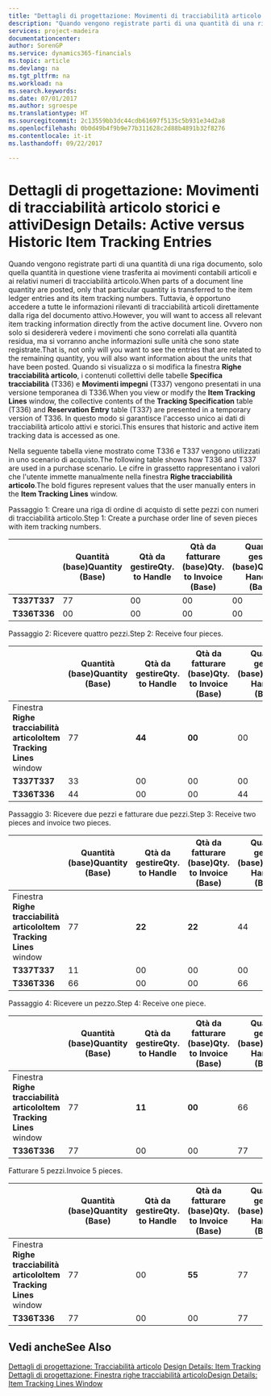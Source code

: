 ```yaml
---
title: "Dettagli di progettazione: Movimenti di tracciabilità articolo storici e attivi | Microsoft Docs"
description: "Quando vengono registrate parti di una quantità di una riga documento, solo quella quantità in questione viene trasferita ai movimenti contabili articoli e ai relativi numeri di tracciabilità articolo. Tuttavia, è opportuno accedere a tutte le informazioni rilevanti di tracciabilità articoli direttamente dalla riga del documento attivo. Ovvero non solo si desidererà vedere i movimenti che sono correlati alla quantità residua, ma si vorranno anche informazioni sulle unità che sono state registrate. Quando si visualizza o si modifica la finestra **Righe tracciabilità articolo**, i contenuti collettivi delle tabelle **Specifica tracciabilità** (T336) e **Movimenti impegni** (T337) vengono presentati in una versione temporanea di T336. In questo modo si garantisce l'accesso unico ai dati di tracciabilità articolo attivi e storici."
services: project-madeira
documentationcenter: 
author: SorenGP
ms.service: dynamics365-financials
ms.topic: article
ms.devlang: na
ms.tgt_pltfrm: na
ms.workload: na
ms.search.keywords: 
ms.date: 07/01/2017
ms.author: sgroespe
ms.translationtype: HT
ms.sourcegitcommit: 2c13559bb3dc44cdb61697f5135c5b931e34d2a8
ms.openlocfilehash: 0b0d49b4f9b9e77b311628c2d88b4891b32f8276
ms.contentlocale: it-it
ms.lasthandoff: 09/22/2017

---
```

# <a name="design-details-active-versus-historic-item-tracking-entries"></a><span data-ttu-id="b6aa6-107">Dettagli di progettazione: Movimenti di tracciabilità articolo storici e attivi</span><span class="sxs-lookup"><span data-stu-id="b6aa6-107">Design Details: Active versus Historic Item Tracking Entries</span></span>
<span data-ttu-id="b6aa6-108">Quando vengono registrate parti di una quantità di una riga documento, solo quella quantità in questione viene trasferita ai movimenti contabili articoli e ai relativi numeri di tracciabilità articolo.</span><span class="sxs-lookup"><span data-stu-id="b6aa6-108">When parts of a document line quantity are posted, only that particular quantity is transferred to the item ledger entries and its item tracking numbers.</span></span> <span data-ttu-id="b6aa6-109">Tuttavia, è opportuno accedere a tutte le informazioni rilevanti di tracciabilità articoli direttamente dalla riga del documento attivo.</span><span class="sxs-lookup"><span data-stu-id="b6aa6-109">However, you will want to access all relevant item tracking information directly from the active document line.</span></span> <span data-ttu-id="b6aa6-110">Ovvero non solo si desidererà vedere i movimenti che sono correlati alla quantità residua, ma si vorranno anche informazioni sulle unità che sono state registrate.</span><span class="sxs-lookup"><span data-stu-id="b6aa6-110">That is, not only will you want to see the entries that are related to the remaining quantity, you will also want information about the units that have been posted.</span></span> <span data-ttu-id="b6aa6-111">Quando si visualizza o si modifica la finestra **Righe tracciabilità articolo**, i contenuti collettivi delle tabelle **Specifica tracciabilità** (T336) e **Movimenti impegni** (T337) vengono presentati in una versione temporanea di T336.</span><span class="sxs-lookup"><span data-stu-id="b6aa6-111">When you view or modify the **Item Tracking Lines** window, the collective contents of the **Tracking Specification** table (T336) and **Reservation Entry** table (T337) are presented in a temporary version of T336.</span></span> <span data-ttu-id="b6aa6-112">In questo modo si garantisce l'accesso unico ai dati di tracciabilità articolo attivi e storici.</span><span class="sxs-lookup"><span data-stu-id="b6aa6-112">This ensures that historic and active item tracking data is accessed as one.</span></span>  

 <span data-ttu-id="b6aa6-113">Nella seguente tabella viene mostrato come T336 e T337 vengono utilizzati in uno scenario di acquisto.</span><span class="sxs-lookup"><span data-stu-id="b6aa6-113">The following table shows how T336 and T337 are used in a purchase scenario.</span></span> <span data-ttu-id="b6aa6-114">Le cifre in grassetto rappresentano i valori che l'utente immette manualmente nella finestra **Righe tracciabilità articolo**.</span><span class="sxs-lookup"><span data-stu-id="b6aa6-114">The bold figures represent values that the user manually enters in the **Item Tracking Lines** window.</span></span>  

 <span data-ttu-id="b6aa6-115">Passaggio 1: Creare una riga di ordine di acquisto di sette pezzi con numeri di tracciabilità articolo.</span><span class="sxs-lookup"><span data-stu-id="b6aa6-115">Step 1: Create a purchase order line of seven pieces with item tracking numbers.</span></span>  

||<span data-ttu-id="b6aa6-116">**Quantità (base)**</span><span class="sxs-lookup"><span data-stu-id="b6aa6-116">**Quantity (Base)**</span></span>|<span data-ttu-id="b6aa6-117">**Qtà da gestire**</span><span class="sxs-lookup"><span data-stu-id="b6aa6-117">**Qty. to Handle**</span></span>|<span data-ttu-id="b6aa6-118">**Qtà da fatturare (base)**</span><span class="sxs-lookup"><span data-stu-id="b6aa6-118">**Qty. to Invoice (Base)**</span></span>|<span data-ttu-id="b6aa6-119">**Quantità gestita (base)**</span><span class="sxs-lookup"><span data-stu-id="b6aa6-119">**Quantity Handled (Base)**</span></span>|<span data-ttu-id="b6aa6-120">**Quantità fatturata (base)**</span><span class="sxs-lookup"><span data-stu-id="b6aa6-120">**Quantity Invoiced (Base)**</span></span>|  
|-|----------------------------------------------|--------------------------------------------|------------------------------------------------------|-------------------------------------------------------|--------------------------------------------------------|  
|<span data-ttu-id="b6aa6-121">**T337**</span><span class="sxs-lookup"><span data-stu-id="b6aa6-121">**T337**</span></span>|<span data-ttu-id="b6aa6-122">7</span><span class="sxs-lookup"><span data-stu-id="b6aa6-122">7</span></span>|<span data-ttu-id="b6aa6-123">0</span><span class="sxs-lookup"><span data-stu-id="b6aa6-123">0</span></span>|<span data-ttu-id="b6aa6-124">0</span><span class="sxs-lookup"><span data-stu-id="b6aa6-124">0</span></span>|<span data-ttu-id="b6aa6-125">0</span><span class="sxs-lookup"><span data-stu-id="b6aa6-125">0</span></span>|<span data-ttu-id="b6aa6-126">0</span><span class="sxs-lookup"><span data-stu-id="b6aa6-126">0</span></span>|  
|<span data-ttu-id="b6aa6-127">**T336**</span><span class="sxs-lookup"><span data-stu-id="b6aa6-127">**T336**</span></span>|<span data-ttu-id="b6aa6-128">0</span><span class="sxs-lookup"><span data-stu-id="b6aa6-128">0</span></span>|<span data-ttu-id="b6aa6-129">0</span><span class="sxs-lookup"><span data-stu-id="b6aa6-129">0</span></span>|<span data-ttu-id="b6aa6-130">0</span><span class="sxs-lookup"><span data-stu-id="b6aa6-130">0</span></span>|<span data-ttu-id="b6aa6-131">0</span><span class="sxs-lookup"><span data-stu-id="b6aa6-131">0</span></span>|<span data-ttu-id="b6aa6-132">0</span><span class="sxs-lookup"><span data-stu-id="b6aa6-132">0</span></span>|  

 <span data-ttu-id="b6aa6-133">Passaggio 2: Ricevere quattro pezzi.</span><span class="sxs-lookup"><span data-stu-id="b6aa6-133">Step 2: Receive four pieces.</span></span>  

||<span data-ttu-id="b6aa6-134">**Quantità (base)**</span><span class="sxs-lookup"><span data-stu-id="b6aa6-134">**Quantity (Base)**</span></span>|<span data-ttu-id="b6aa6-135">**Qtà da gestire**</span><span class="sxs-lookup"><span data-stu-id="b6aa6-135">**Qty. to Handle**</span></span>|<span data-ttu-id="b6aa6-136">**Qtà da fatturare (base)**</span><span class="sxs-lookup"><span data-stu-id="b6aa6-136">**Qty. to Invoice (Base)**</span></span>|<span data-ttu-id="b6aa6-137">**Quantità gestita (base)**</span><span class="sxs-lookup"><span data-stu-id="b6aa6-137">**Quantity Handled (Base)**</span></span>|<span data-ttu-id="b6aa6-138">**Quantità fatturata (base)**</span><span class="sxs-lookup"><span data-stu-id="b6aa6-138">**Quantity Invoiced (Base)**</span></span>|  
|-|----------------------------------------------|--------------------------------------------|------------------------------------------------------|-------------------------------------------------------|--------------------------------------------------------|  
|<span data-ttu-id="b6aa6-139">Finestra **Righe tracciabilità articolo**</span><span class="sxs-lookup"><span data-stu-id="b6aa6-139">**Item Tracking Lines** window</span></span>|<span data-ttu-id="b6aa6-140">7</span><span class="sxs-lookup"><span data-stu-id="b6aa6-140">7</span></span>|<span data-ttu-id="b6aa6-141">**4**</span><span class="sxs-lookup"><span data-stu-id="b6aa6-141">**4**</span></span>|<span data-ttu-id="b6aa6-142">**0**</span><span class="sxs-lookup"><span data-stu-id="b6aa6-142">**0**</span></span>|<span data-ttu-id="b6aa6-143">0</span><span class="sxs-lookup"><span data-stu-id="b6aa6-143">0</span></span>|<span data-ttu-id="b6aa6-144">0</span><span class="sxs-lookup"><span data-stu-id="b6aa6-144">0</span></span>|  
|<span data-ttu-id="b6aa6-145">**T337**</span><span class="sxs-lookup"><span data-stu-id="b6aa6-145">**T337**</span></span>|<span data-ttu-id="b6aa6-146">3</span><span class="sxs-lookup"><span data-stu-id="b6aa6-146">3</span></span>|<span data-ttu-id="b6aa6-147">0</span><span class="sxs-lookup"><span data-stu-id="b6aa6-147">0</span></span>|<span data-ttu-id="b6aa6-148">0</span><span class="sxs-lookup"><span data-stu-id="b6aa6-148">0</span></span>|<span data-ttu-id="b6aa6-149">0</span><span class="sxs-lookup"><span data-stu-id="b6aa6-149">0</span></span>|<span data-ttu-id="b6aa6-150">0</span><span class="sxs-lookup"><span data-stu-id="b6aa6-150">0</span></span>|  
|<span data-ttu-id="b6aa6-151">**T336**</span><span class="sxs-lookup"><span data-stu-id="b6aa6-151">**T336**</span></span>|<span data-ttu-id="b6aa6-152">4</span><span class="sxs-lookup"><span data-stu-id="b6aa6-152">4</span></span>|<span data-ttu-id="b6aa6-153">0</span><span class="sxs-lookup"><span data-stu-id="b6aa6-153">0</span></span>|<span data-ttu-id="b6aa6-154">0</span><span class="sxs-lookup"><span data-stu-id="b6aa6-154">0</span></span>|<span data-ttu-id="b6aa6-155">4</span><span class="sxs-lookup"><span data-stu-id="b6aa6-155">4</span></span>|<span data-ttu-id="b6aa6-156">0</span><span class="sxs-lookup"><span data-stu-id="b6aa6-156">0</span></span>|  

 <span data-ttu-id="b6aa6-157">Passaggio 3: Ricevere due pezzi e fatturare due pezzi.</span><span class="sxs-lookup"><span data-stu-id="b6aa6-157">Step 3: Receive two pieces and invoice two pieces.</span></span>  

||<span data-ttu-id="b6aa6-158">**Quantità (base)**</span><span class="sxs-lookup"><span data-stu-id="b6aa6-158">**Quantity (Base)**</span></span>|<span data-ttu-id="b6aa6-159">**Qtà da gestire**</span><span class="sxs-lookup"><span data-stu-id="b6aa6-159">**Qty. to Handle**</span></span>|<span data-ttu-id="b6aa6-160">**Qtà da fatturare (base)**</span><span class="sxs-lookup"><span data-stu-id="b6aa6-160">**Qty. to Invoice (Base)**</span></span>|<span data-ttu-id="b6aa6-161">**Quantità gestita (base)**</span><span class="sxs-lookup"><span data-stu-id="b6aa6-161">**Quantity Handled (Base)**</span></span>|<span data-ttu-id="b6aa6-162">**Quantità fatturata (base)**</span><span class="sxs-lookup"><span data-stu-id="b6aa6-162">**Quantity Invoiced (Base)**</span></span>|  
|-|----------------------------------------------|--------------------------------------------|------------------------------------------------------|-------------------------------------------------------|--------------------------------------------------------|  
|<span data-ttu-id="b6aa6-163">Finestra **Righe tracciabilità articolo**</span><span class="sxs-lookup"><span data-stu-id="b6aa6-163">**Item Tracking Lines** window</span></span>|<span data-ttu-id="b6aa6-164">7</span><span class="sxs-lookup"><span data-stu-id="b6aa6-164">7</span></span>|<span data-ttu-id="b6aa6-165">**2**</span><span class="sxs-lookup"><span data-stu-id="b6aa6-165">**2**</span></span>|<span data-ttu-id="b6aa6-166">**2**</span><span class="sxs-lookup"><span data-stu-id="b6aa6-166">**2**</span></span>|<span data-ttu-id="b6aa6-167">4</span><span class="sxs-lookup"><span data-stu-id="b6aa6-167">4</span></span>|<span data-ttu-id="b6aa6-168">0</span><span class="sxs-lookup"><span data-stu-id="b6aa6-168">0</span></span>|  
|<span data-ttu-id="b6aa6-169">**T337**</span><span class="sxs-lookup"><span data-stu-id="b6aa6-169">**T337**</span></span>|<span data-ttu-id="b6aa6-170">1</span><span class="sxs-lookup"><span data-stu-id="b6aa6-170">1</span></span>|<span data-ttu-id="b6aa6-171">0</span><span class="sxs-lookup"><span data-stu-id="b6aa6-171">0</span></span>|<span data-ttu-id="b6aa6-172">0</span><span class="sxs-lookup"><span data-stu-id="b6aa6-172">0</span></span>|<span data-ttu-id="b6aa6-173">0</span><span class="sxs-lookup"><span data-stu-id="b6aa6-173">0</span></span>|<span data-ttu-id="b6aa6-174">0</span><span class="sxs-lookup"><span data-stu-id="b6aa6-174">0</span></span>|  
|<span data-ttu-id="b6aa6-175">**T336**</span><span class="sxs-lookup"><span data-stu-id="b6aa6-175">**T336**</span></span>|<span data-ttu-id="b6aa6-176">6</span><span class="sxs-lookup"><span data-stu-id="b6aa6-176">6</span></span>|<span data-ttu-id="b6aa6-177">0</span><span class="sxs-lookup"><span data-stu-id="b6aa6-177">0</span></span>|<span data-ttu-id="b6aa6-178">0</span><span class="sxs-lookup"><span data-stu-id="b6aa6-178">0</span></span>|<span data-ttu-id="b6aa6-179">6</span><span class="sxs-lookup"><span data-stu-id="b6aa6-179">6</span></span>|<span data-ttu-id="b6aa6-180">2</span><span class="sxs-lookup"><span data-stu-id="b6aa6-180">2</span></span>|  

 <span data-ttu-id="b6aa6-181">Passaggio 4: Ricevere un pezzo.</span><span class="sxs-lookup"><span data-stu-id="b6aa6-181">Step 4: Receive one piece.</span></span>  

||<span data-ttu-id="b6aa6-182">**Quantità (base)**</span><span class="sxs-lookup"><span data-stu-id="b6aa6-182">**Quantity (Base)**</span></span>|<span data-ttu-id="b6aa6-183">**Qtà da gestire**</span><span class="sxs-lookup"><span data-stu-id="b6aa6-183">**Qty. to Handle**</span></span>|<span data-ttu-id="b6aa6-184">**Qtà da fatturare (base)**</span><span class="sxs-lookup"><span data-stu-id="b6aa6-184">**Qty. to Invoice (Base)**</span></span>|<span data-ttu-id="b6aa6-185">**Quantità gestita (base)**</span><span class="sxs-lookup"><span data-stu-id="b6aa6-185">**Quantity Handled (Base)**</span></span>|<span data-ttu-id="b6aa6-186">**Quantità fatturata (base)**</span><span class="sxs-lookup"><span data-stu-id="b6aa6-186">**Quantity Invoiced (Base)**</span></span>|  
|-|----------------------------------------------|--------------------------------------------|------------------------------------------------------|-------------------------------------------------------|--------------------------------------------------------|  
|<span data-ttu-id="b6aa6-187">Finestra **Righe tracciabilità articolo**</span><span class="sxs-lookup"><span data-stu-id="b6aa6-187">**Item Tracking Lines** window</span></span>|<span data-ttu-id="b6aa6-188">7</span><span class="sxs-lookup"><span data-stu-id="b6aa6-188">7</span></span>|<span data-ttu-id="b6aa6-189">**1**</span><span class="sxs-lookup"><span data-stu-id="b6aa6-189">**1**</span></span>|<span data-ttu-id="b6aa6-190">**0**</span><span class="sxs-lookup"><span data-stu-id="b6aa6-190">**0**</span></span>|<span data-ttu-id="b6aa6-191">6</span><span class="sxs-lookup"><span data-stu-id="b6aa6-191">6</span></span>|<span data-ttu-id="b6aa6-192">2</span><span class="sxs-lookup"><span data-stu-id="b6aa6-192">2</span></span>|  
|<span data-ttu-id="b6aa6-193">**T336**</span><span class="sxs-lookup"><span data-stu-id="b6aa6-193">**T336**</span></span>|<span data-ttu-id="b6aa6-194">7</span><span class="sxs-lookup"><span data-stu-id="b6aa6-194">7</span></span>|<span data-ttu-id="b6aa6-195">0</span><span class="sxs-lookup"><span data-stu-id="b6aa6-195">0</span></span>|<span data-ttu-id="b6aa6-196">0</span><span class="sxs-lookup"><span data-stu-id="b6aa6-196">0</span></span>|<span data-ttu-id="b6aa6-197">7</span><span class="sxs-lookup"><span data-stu-id="b6aa6-197">7</span></span>|<span data-ttu-id="b6aa6-198">2</span><span class="sxs-lookup"><span data-stu-id="b6aa6-198">2</span></span>|  

 <span data-ttu-id="b6aa6-199">Fatturare 5 pezzi.</span><span class="sxs-lookup"><span data-stu-id="b6aa6-199">Invoice 5 pieces.</span></span>  

||<span data-ttu-id="b6aa6-200">**Quantità (base)**</span><span class="sxs-lookup"><span data-stu-id="b6aa6-200">**Quantity (Base)**</span></span>|<span data-ttu-id="b6aa6-201">**Qtà da gestire**</span><span class="sxs-lookup"><span data-stu-id="b6aa6-201">**Qty. to Handle**</span></span>|<span data-ttu-id="b6aa6-202">**Qtà da fatturare (base)**</span><span class="sxs-lookup"><span data-stu-id="b6aa6-202">**Qty. to Invoice (Base)**</span></span>|<span data-ttu-id="b6aa6-203">**Quantità gestita (base)**</span><span class="sxs-lookup"><span data-stu-id="b6aa6-203">**Quantity Handled (Base)**</span></span>|<span data-ttu-id="b6aa6-204">**Quantità fatturata (base)**</span><span class="sxs-lookup"><span data-stu-id="b6aa6-204">**Quantity Invoiced (Base)**</span></span>|  
|-|----------------------------------------------|--------------------------------------------|------------------------------------------------------|-------------------------------------------------------|--------------------------------------------------------|  
|<span data-ttu-id="b6aa6-205">Finestra **Righe tracciabilità articolo**</span><span class="sxs-lookup"><span data-stu-id="b6aa6-205">**Item Tracking Lines** window</span></span>|<span data-ttu-id="b6aa6-206">7</span><span class="sxs-lookup"><span data-stu-id="b6aa6-206">7</span></span>|<span data-ttu-id="b6aa6-207">0</span><span class="sxs-lookup"><span data-stu-id="b6aa6-207">0</span></span>|<span data-ttu-id="b6aa6-208">**5**</span><span class="sxs-lookup"><span data-stu-id="b6aa6-208">**5**</span></span>|<span data-ttu-id="b6aa6-209">7</span><span class="sxs-lookup"><span data-stu-id="b6aa6-209">7</span></span>|<span data-ttu-id="b6aa6-210">2</span><span class="sxs-lookup"><span data-stu-id="b6aa6-210">2</span></span>|  
|<span data-ttu-id="b6aa6-211">**T336**</span><span class="sxs-lookup"><span data-stu-id="b6aa6-211">**T336**</span></span>|<span data-ttu-id="b6aa6-212">7</span><span class="sxs-lookup"><span data-stu-id="b6aa6-212">7</span></span>|<span data-ttu-id="b6aa6-213">0</span><span class="sxs-lookup"><span data-stu-id="b6aa6-213">0</span></span>|<span data-ttu-id="b6aa6-214">0</span><span class="sxs-lookup"><span data-stu-id="b6aa6-214">0</span></span>|<span data-ttu-id="b6aa6-215">7</span><span class="sxs-lookup"><span data-stu-id="b6aa6-215">7</span></span>|<span data-ttu-id="b6aa6-216">7</span><span class="sxs-lookup"><span data-stu-id="b6aa6-216">7</span></span>|  

## <a name="see-also"></a><span data-ttu-id="b6aa6-217">Vedi anche</span><span class="sxs-lookup"><span data-stu-id="b6aa6-217">See Also</span></span>  
 <span data-ttu-id="b6aa6-218">[Dettagli di progettazione: Tracciabilità articolo](design-details-item-tracking.md) </span><span class="sxs-lookup"><span data-stu-id="b6aa6-218">[Design Details: Item Tracking](design-details-item-tracking.md) </span></span>  
 [<span data-ttu-id="b6aa6-219">Dettagli di progettazione: Finestra righe tracciabilità articolo</span><span class="sxs-lookup"><span data-stu-id="b6aa6-219">Design Details: Item Tracking Lines Window</span></span>](design-details-item-tracking-lines-window.md)


